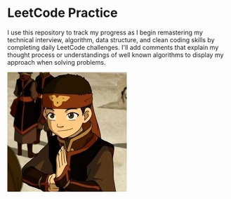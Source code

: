 # LeetCode Practice

I use this repository to track my progress as I begin remastering my technical interview, algorithm, data structure, and clean coding skills by completing daily LeetCode challenges. I'll add comments that explain my thought process or understandings of well known algorithms to display my approach when solving problems.

![Master Aang](https://github.com/tylerdamonwill/LeetCode/blob/main/masteraang.jpeg)
